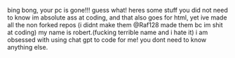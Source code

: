 bing bong, your pc is gone!!!
guess what! heres some stuff you did not need to know
im absolute ass at coding, and that also goes for html, yet ive made all the non forked repos  (i didnt make them @Raf128 made them bc im shit at coding)
my name is robert.(fucking terrible name and i hate it)
i am obsessed with using chat gpt to code for me!
you dont need to know anything else.
